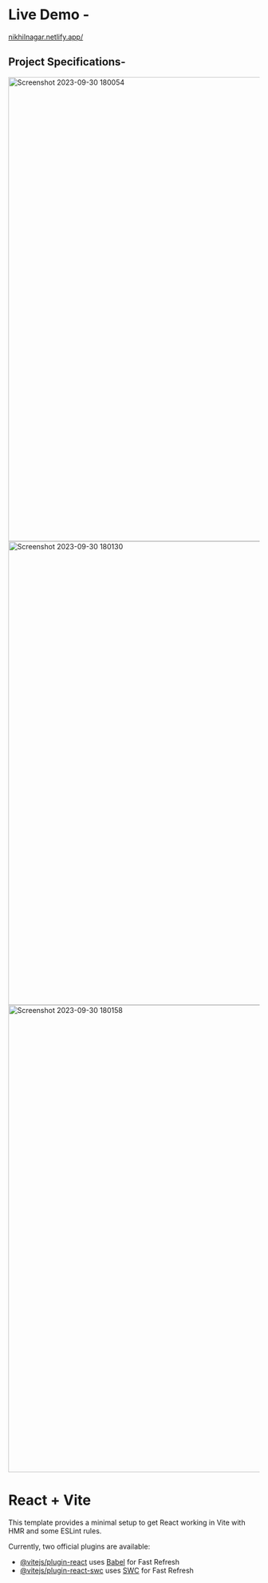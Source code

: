 # Live Demo -
[nikhilnagar.netlify.app/](https://nikhilnagar.netlify.app/)


## Project Specifications-
<img width="929" alt="Screenshot 2023-09-30 180054" src="https://github.com/nikhilnagargit/3DPortfolio/assets/44896376/60711efe-fd9d-4484-806e-4f3d99ef9065">
 <img width="928" alt="Screenshot 2023-09-30 180130" src="https://github.com/nikhilnagargit/3DPortfolio/assets/44896376/e58c01ec-c621-4c93-bda6-554746f3ef93">
<img width="935" alt="Screenshot 2023-09-30 180158" src="https://github.com/nikhilnagargit/3DPortfolio/assets/44896376/d1cb6ab5-d012-4aa8-9ed2-0d453259ecf2">

# React + Vite

This template provides a minimal setup to get React working in Vite with HMR and some ESLint rules.

Currently, two official plugins are available:

- [@vitejs/plugin-react](https://github.com/vitejs/vite-plugin-react/blob/main/packages/plugin-react/README.md) uses [Babel](https://babeljs.io/) for Fast Refresh
- [@vitejs/plugin-react-swc](https://github.com/vitejs/vite-plugin-react-swc) uses [SWC](https://swc.rs/) for Fast Refresh
